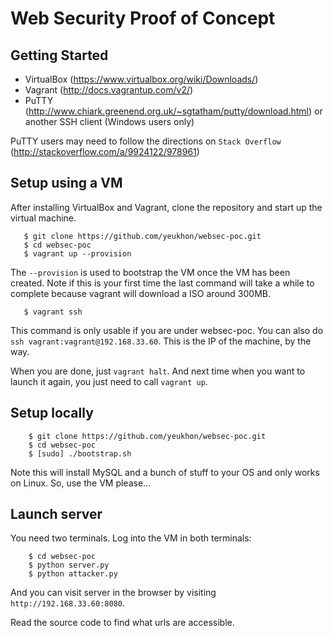 # Web Security Proof of Concept

## Getting Started


- VirtualBox (https://www.virtualbox.org/wiki/Downloads/)
- Vagrant (<http://docs.vagrantup.com/v2/>)
- PuTTY (http://www.chiark.greenend.org.uk/~sgtatham/putty/download.html) or another SSH client (Windows users only)


PuTTY users may need to follow the directions on `Stack Overflow` (http://stackoverflow.com/a/9924122/978961)

## Setup using a VM

After installing VirtualBox and Vagrant, clone the repository and start up the
virtual machine.

```
   $ git clone https://github.com/yeukhon/websec-poc.git
   $ cd websec-poc
   $ vagrant up --provision
```

The ``--provision`` is used to bootstrap the VM once the VM has been
created. Note if this is your first time the last command will take a 
while to complete because vagrant will download a ISO around 300MB.

```
   $ vagrant ssh
```

This command is only usable if you are under websec-poc. You can also
do ``ssh vagrant:vagrant@192.168.33.60``. This is the IP of the machine, by the
way.

When you are done, just ``vagrant halt``. And next time when you want to launch it
again, you just need to call ``vagrant up``.

## Setup locally

```
    $ git clone https://github.com/yeukhon/websec-poc.git
    $ cd websec-poc
    $ [sudo] ./bootstrap.sh
```

Note this will install MySQL and a bunch of stuff to your OS
and only works on Linux. So, use the VM please...

## Launch server

You need two terminals. Log into the VM in both terminals:

```
    $ cd websec-poc
    $ python server.py
    $ python attacker.py
```

And you can visit server in the browser by visiting ``http://192.168.33.60:8080``.

Read the source code to find what urls are accessible.
